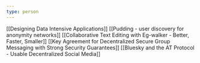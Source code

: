 ```yaml
---
type: person
---
```

[[Designing Data Intensive Applications]]
[[Pudding - user discovery for anonymity networks]]
[[Collaborative Text Editing with Eg-walker - Better, Faster, Smaller]]
[[Key Agreement for Decentralized Secure Group Messaging with Strong Security Guarantees]]
[[Bluesky and the AT Protocol - Usable Decentralized Social Media]]